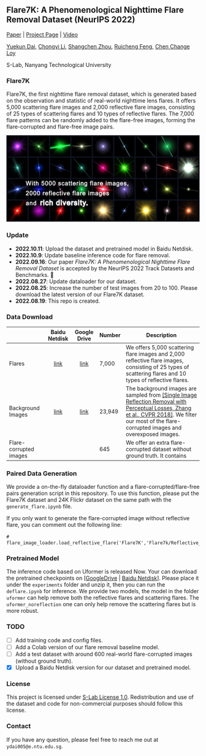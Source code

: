 ## Flare7K: A Phenomenological Nighttime Flare Removal Dataset (NeurIPS 2022)

[Paper](https://openreview.net/pdf?id=Proso5bUa) | [Project Page](https://nukaliad.github.io/projects/Flare7K) | [Video](https://youtu.be/CR3VFj4NOQM)


[Yuekun Dai](https://www.linkedin.com/in/%E6%9C%88%E5%9D%A4-%E6%88%B4-19b33421a/), [Chongyi Li](https://li-chongyi.github.io/), [Shangchen Zhou](https://shangchenzhou.com/), [Ruicheng Feng](https://jnjaby.github.io/),  [Chen Change Loy](https://www.mmlab-ntu.com/person/ccloy/)

S-Lab, Nanyang Technological University

### Flare7K
Flare7K, the first nighttime flare removal dataset, which is generated based on the observation and statistic of real-world nighttime lens flares. It offers 5,000 scattering flare images and 2,000 reflective flare images, consisting of 25 types of scattering flares and 10 types of reflective flares. The 7,000 flare patterns can be randomly added to the flare-free images, forming the flare-corrupted and flare-free image pairs.

<img src="assets/flare7k.png" width="800px"/>

### Update

- **2022.10.11**: Upload the dataset and pretrained model in Baidu Netdisk.
- **2022.10.9**: Update baseline inference code for flare removal.
- **2022.09.16**: Our paper *Flare7K: A Phenomenological Nighttime Flare Removal Dataset* is accepted by the NeurIPS 2022 Track Datasets and Benchmarks. 🤗
- **2022.08.27**: Update dataloader for our dataset.
- **2022.08.25**: Increase the number of test images from 20 to 100. Please download the latest version of our Flare7K dataset.
- **2022.08.19**: This repo is created.

### Data Download

|     | Baidu Netdisk | Google Drive | Number | Description|
| :--- | :--: | :----: | :---- | ---- |
| Flares | [link](https://pan.baidu.com/s/1fiuOcygs0bfhWBvYndkVtw?pwd=x420) | [link](https://drive.google.com/file/d/1PPXWxn7gYvqwHX301SuWmjI7IUUtqxab/view) | 7,000 | We offers 5,000 scattering flare images and 2,000 reflective flare images, consisting of 25 types of scattering flares and 10 types of reflective flares.|
| Background Images| [link](https://pan.baidu.com/s/1BYPRCNSsVmn4VvuU4y4C-Q?pwd=zoyv) | [link](https://drive.google.com/file/d/1GNFGWfUbgXfELx5fZtjTjU2qqWnEa-Lr/view) | 23,949 | The background images are sampled from [[Single Image Reflection Removal with Perceptual Losses, Zhang et al., CVPR 2018]](https://people.eecs.berkeley.edu/~cecilia77/project-pages/reflection.html). We filter our most of the flare-corrupted images and overexposed images.|
| Flare-corrupted images |  |  | 645 | We offer an extra flare-corrupted dataset without ground truth. It contains |

### Paired Data Generation

We provide a on-the-fly dataloader function and a flare-corrupted/flare-free pairs generation script in this repository. To use this function, please put the Flare7K dataset and 24K Flickr dataset on the same path with the `generate_flare.ipynb` file.

If you only want to generate the flare-corrupted image without reflective flare, you can comment out the following line:
```
# flare_image_loader.load_reflective_flare('Flare7K','Flare7k/Reflective_Flare')
```


### Pretrained Model

The inference code based on Uformer is released Now. Your can download the pretrained checkpoints on [[GoogleDrive](https://drive.google.com/file/d/1uFzIBNxfq-82GTBQZ_5EE9jgDh79HVLy/view?usp=sharing) | [Baidu Netdisk](https://pan.baidu.com/s/1EJSYIbbQe5SZYiNIcvrmNQ?pwd=xui4 )]. Please place it under the `experiments` folder and unzip it, then you can run the `deflare.ipynb` for inference. We provide two models, the model in the folder `uformer` can help remove both the reflective flares and scattering flares. The `uformer_noreflection` one can only help remove the scattering flares but is more robust. 

### TODO

- [ ] Add training code and config files.
- [ ] Add a Colab version of our flare removal baseline model.
- [ ] Add a test dataset with around 600 real-world flare-corrupted images (without ground truth).
- [x] Upload a Baidu Netdisk version for our dataset and pretrained model. 

### License

This project is licensed under <a rel="license" href="https://github.com/ykdai/Flare7K/blob/main/LICENSE">S-Lab License 1.0</a>. Redistribution and use of the dataset and code for non-commercial purposes should follow this license.

### Contact
If you have any question, please feel free to reach me out at `ydai005@e.ntu.edu.sg`.